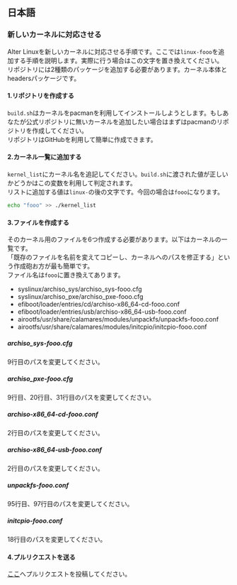 ## 日本語

### 新しいカーネルに対応させる

Alter Linuxを新しいカーネルに対応させる手順です。ここでは`linux-fooo`を追加する手順を説明します。実際に行う場合はこの文字を置き換えてください。  
リポジトリには2種類のパッケージを追加する必要があります。カーネル本体とheadersパッケージです。  


#### 1.リポジトリを作成する

`build.sh`はカーネルをpacmanを利用してインストールしようとします。もしあなたが公式リポジトリに無いカーネルを追加したい場合はまずはpacmanのリポジトリを作成してください。  
リポジトリはGitHubを利用して簡単に作成できます。  

#### 2.カーネル一覧に追加する

`kernel_list`にカーネル名を追記してください。`build.sh`に渡された値が正しいかどうかはこの変数を利用して判定されます。  
リストに追加する値は`linux-`の後の文字です。今回の場合は`fooo`になります。

```bash
echo "fooo" >> ./kernel_list
```

#### 3.ファイルを作成する
そのカーネル用のファイルを6つ作成する必要があります。以下はカーネルの一覧です。  
「既存のファイルを名前を変えてコピーし、カーネルへのパスを修正する」という作成砲お方が最も簡単です。  
ファイル名は`fooo`に置き換えてあります。  
- syslinux/archiso_sys/archiso_sys-fooo.cfg
- syslinux/archiso_pxe/archiso_pxe-fooo.cfg
- efiboot/loader/entries/cd/archiso-x86_64-cd-fooo.conf
- efiboot/loader/entries/usb/archiso-x86_64-usb-fooo.conf
- airootfs/usr/share/calamares/modules/unpackfs/unpackfs-fooo.conf
- airootfs/usr/share/calamares/modules/initcpio/initcpio-fooo.conf

##### archiso_sys-fooo.cfg

9行目のパスを変更してください。

##### archiso_pxe-fooo.cfg

9行目、20行目、31行目のパスを変更してください。

##### archiso-x86_64-cd-fooo.conf

2行目のパスを変更してください。

##### archiso-x86_64-usb-fooo.conf

2行目のパスを変更してください。

##### unpackfs-fooo.conf
95行目、97行目のパスを変更してください。

##### initcpio-fooo.conf
18行目のパスを変更してください。

#### 4.プルリクエストを送る
[ここ](https://github.com/SereneTeam/alterlinux/pulls)へプルリクエストを投稿してください。  

